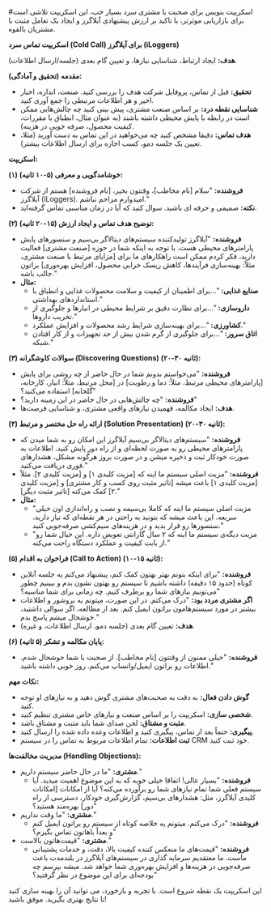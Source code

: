 #اسکریپت بنویس برای صحبت با مشتری سرد
بسیار خب، این اسکریپت تلاشی است برای بازاریابی موثرتر، با تاکید بر ارزش پیشنهادی آیلاگرز و ایجاد یک تعامل مثبت با مشتریان بالقوه.

**اسکریپت تماس سرد (Cold Call) برای آیلاگرز (iLoggers)**

**هدف:** ایجاد ارتباط، شناسایی نیازها، و تعیین گام بعدی (جلسه/ارسال اطلاعات).

**مقدمه (تحقیق و آمادگی):**

*   **تحقیق:** قبل از تماس، پروفایل شرکت هدف را بررسی کنید. صنعت، اندازه، اخبار اخیر و هر اطلاعات مرتبطی را جمع آوری کنید.
*   **شناسایی نقطه درد:** بر اساس صنعت مشتری، پیش بینی کنید چه چالش‌هایی ممکن است در رابطه با پایش محیطی داشته باشند (به عنوان مثال، انطباق با مقررات، کیفیت محصول، صرفه جویی در هزینه).
*   **هدف تماس:** دقیقا مشخص کنید چه می‌خواهید در این تماس به دست آورید (مثلا، تعیین یک جلسه دمو، کسب اجازه برای ارسال اطلاعات بیشتر).

**اسکریپت:**

**(۱) خوشامدگویی و معرفی (۵-۱۰ ثانیه):**

*   **فروشنده:** "سلام [نام مخاطب]، وقتتون بخیر، [نام فروشنده] هستم از شرکت آیلاگرز (iLoggers). امیدوارم مزاحم نباشم."
*   **نکته:** صمیمی و حرفه ای باشید. سوال کنید که آیا در زمان مناسبی تماس گرفته‌اید.

**(۲) توضیح هدف تماس و ایجاد ارزش (۱۵-۲۰ ثانیه):**

*   **فروشنده:** "آیلاگرز تولیدکننده سیستم‌های دیتالاگر بی‌سیم و سنسورهای پایش پارامترهای محیطی هست. با توجه به اینکه شما در حوزه [صنعت مشتری] فعالیت دارید، فکر کردم ممکن است راهکارهای ما برای [مزایای مرتبط با صنعت مشتری، مثلاً: بهینه‌سازی فرآیندها، کاهش ریسک خرابی محصول، افزایش بهره‌وری] براتون جالب باشه."
*   **مثال:**
    *   **صنایع غذایی:** "...برای اطمینان از کیفیت و سلامت محصولات غذایی و انطباق با استانداردهای بهداشتی."
    *   **داروسازی:** "...برای نظارت دقیق بر شرایط محیطی در انبارها و جلوگیری از تخریب داروها."
    *   **کشاورزی:** "...برای بهینه‌سازی شرایط رشد محصولات و افزایش عملکرد."
    *   **اتاق سرور:** "...برای جلوگیری از گرم شدن بیش از حد تجهیزات و از کار افتادن شبکه."

**(۳) سوالات کاوشگرانه (Discovering Questions) (۲۰-۳۰ ثانیه):**

*   **فروشنده:** "می‌خواستم بدونم شما در حال حاضر از چه روشی برای پایش [پارامترهای محیطی مرتبط، مثلاً: دما و رطوبت] در [محل مرتبط، مثلاً: انبار، کارخانه، گلخانه] استفاده می‌کنید؟"
*   **فروشنده:** "چه چالش‌هایی در حال حاضر در این زمینه دارید؟"
*   **هدف:** ایجاد مکالمه، فهمیدن نیازهای واقعی مشتری، و شناسایی فرصت‌ها.

**(۴) ارائه راه حل مختصر و مرتبط (Solution Presentation) (۲۰-۳۰ ثانیه):**

*   **فروشنده:** "سیستم‌های دیتالاگر بی‌سیم آیلاگرز این امکان رو به شما میدن که پارامترهای محیطی رو به صورت لحظه‌ای و از راه دور پایش کنید. اطلاعات به صورت خودکار ثبت و ذخیره میشن و در صورت بروز هرگونه مشکل، هشدارهای فوری دریافت می‌کنید."
*   **فروشنده:** "مزیت اصلی سیستم ما اینه که [مزیت کلیدی ۱] و [مزیت کلیدی ۲]. مثلاً [مزیت کلیدی ۱] باعث میشه [تاثیر مثبت روی کسب و کار مشتری] و [مزیت کلیدی ۲] کمک می‌کنه [تاثیر مثبت دیگر]."
*   **مثال:**
    *   "مزیت اصلی سیستم ما اینه که کاملا بی‌سیمه و نصب و راه‌اندازی اون خیلی سریعه. این باعث میشه که بتونید به راحتی در هر نقطه‌ای که نیاز دارید، سنسورها رو قرار بدید و در هزینه‌های سیم‌کشی صرفه‌جویی کنید."
    *   "مزیت دیگه‌ی سیستم ما اینه که ۲ سال گارانتی تعویض داره. این خیال شما رو از بابت کیفیت و عملکرد دستگاه راحت می‌کنه."

**(۵) فراخوان به اقدام (Call to Action) (۱۰-۱۵ ثانیه):**

*   **فروشنده:** "برای اینکه بتونم بهتر بهتون کمک کنم، پیشنهاد می‌کنم یه جلسه آنلاین کوتاه (حدود ۱۵ دقیقه) داشته باشیم تا سیستم رو بهتون نشون بدم و ببینیم چطور می‌تونیم نیازهای شما رو برطرف کنیم. چه زمانی برای شما مناسبه؟"
*   **اگر مشتری مردد بود:** "درک می‌کنم. در این صورت، میتونم یه بروشور و اطلاعات بیشتر در مورد سیستم‌هامون براتون ایمیل کنم. بعد از مطالعه، اگر سوالی داشتید، خوشحال میشم پاسخ بدم."
*   **هدف:** تعیین گام بعدی (جلسه دمو، ارسال اطلاعات، و غیره).

**(۶) پایان مکالمه و تشکر (۵ ثانیه):**

*   **فروشنده:** "خیلی ممنون از وقتتون [نام مخاطب]. از صحبت با شما خوشحال شدم. اطلاعات رو براتون ایمیل/واتساپ می‌کنم. روز خوبی داشته باشید."

**نکات مهم:**

*   **گوش دادن فعال:** به دقت به صحبت‌های مشتری گوش دهید و به نیازهای او توجه کنید.
*   **شخصی سازی:** اسکریپت را بر اساس صنعت و نیازهای خاص مشتری تنظیم کنید.
*   **مثبت و مشتاق:** لحن صدای شما باید مثبت و مشتاق باشد.
*   **پیگیری:** حتماً بعد از تماس، پیگیری کنید و اطلاعات وعده داده شده را ارسال کنید.
*   **ثبت اطلاعات:** تمام اطلاعات مربوط به تماس را در سیستم CRM خود ثبت کنید.

**مدیریت مخالفت‌ها (Handling Objections):**

*   **مشتری:** "ما در حال حاضر سیستم داریم."
    *   **فروشنده:** "بسیار عالی! اتفاقا خیلی خوبه که به این موضوع اهمیت میدید. آیا سیستم فعلی شما تمام نیازهای شما رو برآورده می‌کنه؟ آیا از امکانات [امکانات کلیدی آیلاگرز، مثل: هشدارهای بی‌سیم، گزارش‌گیری خودکار، دسترسی از راه دور] بهره‌مند هستید؟"
*   **مشتری:** "ما وقت نداریم."
    *   **فروشنده:** "درک می‌کنم. میتونم یه خلاصه کوتاه از سیستم رو براتون ایمیل کنم و بعداً باهاتون تماس بگیرم؟"
*   **مشتری:** "قیمت‌هاتون بالاست."
    *   **فروشنده:** "قیمت‌های ما منعکس کننده کیفیت بالا، دقت، و خدمات پشتیبانی ماست. ما معتقدیم سرمایه گذاری در سیستم‌های آیلاگرز در بلندمدت باعث صرفه‌جویی در هزینه‌ها و افزایش بهره‌وری شما خواهد شد. میشه بپرسم چه بودجه‌ای برای این موضوع در نظر گرفتید؟"

این اسکریپت یک نقطه شروع است. با تجربه و بازخورد، می توانید آن را بهینه سازی کنید تا نتایج بهتری بگیرید. موفق باشید!
